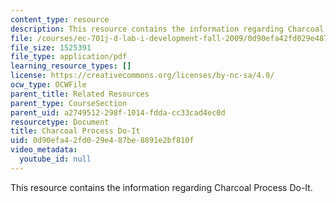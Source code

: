 ```yaml
---
content_type: resource
description: This resource contains the information regarding Charcoal Process Do-It.
file: /courses/ec-701j-d-lab-i-development-fall-2009/0d90efa42fd029e487be8891e2bf810f_MITEC_701JF09_charproc_doit.pdf
file_size: 1525391
file_type: application/pdf
learning_resource_types: []
license: https://creativecommons.org/licenses/by-nc-sa/4.0/
ocw_type: OCWFile
parent_title: Related Resources
parent_type: CourseSection
parent_uid: a2749512-298f-1014-fdda-cc33cad4ec0d
resourcetype: Document
title: Charcoal Process Do-It
uid: 0d90efa4-2fd0-29e4-87be-8891e2bf810f
video_metadata:
  youtube_id: null
---
```

This resource contains the information regarding Charcoal Process Do-It.